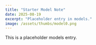 ```yaml
---
title: "Starter Model Note"
date: 2025-08-19
excerpt: "Placeholder entry in models."
image: /assets/thumbs/model0.png
---
```

This is a placeholder models entry.
